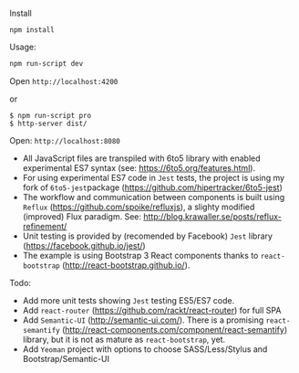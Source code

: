 Install

```
npm install
```

Usage:

```bash
npm run-script dev
```

Open `http://localhost:4200`

or

```
$ npm run-script pro
$ http-server dist/
```

Open: `http://localhost:8080`

* All JavaScript files are transpiled with 6to5 library with enabled experimental ES7 syntax (see: https://6to5.org/features.html).
* For using experimental ES7 code in `Jest` tests, the project is using my fork of `6to5-jest`package (https://github.com/hipertracker/6to5-jest)
* The workflow and communication between components is built using `Reflux` (https://github.com/spoike/refluxjs), a slighty modified (improved) Flux paradigm. See: http://blog.krawaller.se/posts/reflux-refinement/
* Unit testing is provided by (recomended by Facebook) `Jest` library (https://facebook.github.io/jest/)
* The example is using Bootstrap 3 React components thanks to `react-bootstrap` (http://react-bootstrap.github.io/).

Todo:

* Add  more unit tests showing `Jest` testing ES5/ES7 code.
* Add `react-router` (https://github.com/rackt/react-router) for full SPA
* Add `Semantic-UI` (http://semantic-ui.com/). There is a promising `react-semantify`  (http://react-components.com/component/react-semantify) library, but it is not as mature as `react-bootstrap`, yet.
* Add `Yeoman` project with options to choose SASS/Less/Stylus and Bootstrap/Semantic-UI

